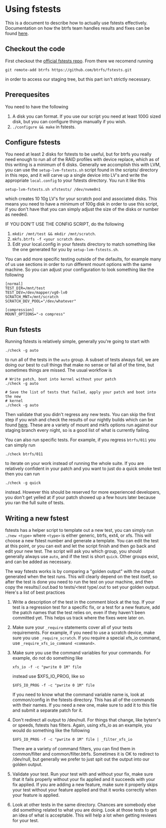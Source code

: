 # Using fstests

This is a document to describe how to actually use fstests effectively.
Documentation on how the btrfs team handles results and fixes can be found
[here](https://github.com/btrfs/btrfs-workflow/fstests.md).

## Checkout the code

First checkout the [official fstests
repo](git://git.kernel.org/pub/scm/fs/xfs/xfstests-dev.git).  From there we
recomend running

```
git remote-add btrfs https://github.com/btrfs/fstests.git
```

in order to access our staging tree, but this part isn't strictly necessary.

## Prerequesites

You need to have the following

1. A disk you can format.  If you use our script you need at least 100G sized
   disk, but you can configure things manually if you wish.
2. `./configure && make` in fstests.

## Configure fstests

You need at least 2 disks for fstests to be useful, but for btrfs you really
need enough to run all of the RAID profiles with device replace, which as of
this writing is a minimum of 6 disks.  Generally we accomplish this with LVM,
you can use the `setup-lvm-fstests.sh` script found in the scripts/ directory in
this repo, and it will carve up a single device into LV's and write the
appropriate `local.config` to your fstests directory.  You run it like this

```
setup-lvm-fstests.sh xfstests/ /dev/nvme0n1
```

which creates 10 10g LV's for your scratch pool and associated disks.  This
means you need to have a minimum of 100g disk in order to use this script, if
you don't have that you can simply adjust the size of the disks or number as
needed.

IF YOU DON'T USE THE CONFIG SCRIPT, do the following

1. `mkdir /mnt/test && mkdir /mnt/scratch`.
2. `mkfs.btrfs -f <your scratch dev>`.
3. Edit your local.config in your fstests directory to match something like the
   one generated for you by `setup-lvm-fstests.sh`.

You can add more specific testing outside of the defaults, for example many of
us use sections in order to run different mount options with the same machine.
So you can adjust your configuration to look something like the following

```
[normal]
TEST_DIR=/mnt/test
TEST_DEV=/dev/mapper/vg0-lv0
SCRATCH_MNT=/mnt/scratch
SCRATCH_DEV_POOL="/dev/whatever"

[compression]
MOUNT_OPTIONS="-o compress"
```

## Run fstests

Running fstests is relatively simple, generally you're going to start with

```
./check -g auto
```

to run all of the tests in the `auto` group.  A subset of tests always fail, we
are doing our best to cull things that make no sense or fail all of the time,
but sometimes things are missed.  The usual workflow is

```
# Write patch, boot into kernel without your patch
./check -g auto

# Save the list of tests that failed, apply your patch and boot into the new
# kernel
./check -g auto
```

Then validate that you didn't regress any new tests.  You can skip the first
step if you wish and check the results of our nightly builds which can be found
[here](http://toxicpanda.com).  These are a variety of mount and mkfs options
run against our staging branch every night, so is a good list of what is
currently failing.

You can also run specific tests.  For example, if you regress `btrfs/011` you
can simply run

```
./check btrfs/011
```

to iterate on your work instead of running the whole suite.  If you are
relatively confident in your patch and you want to just do a quick smoke test
then you can run

```
./check -g quick
```

instead.  However this should be reserved for more experienced developers, you
don't get yelled at if your patch showed up a few hours later because you ran
the full suite of tests.

## Writing a new fstest

fstests has a helper script to template out a new test, you can simply run
`./new <type>` where `<type>` is either generic, btrfs, ext4, or xfs.  This will
choose a new fstest number and generate a template.  You can edit the test at
this point, or you can exit and let the script finish and then go back and edit
your new test.  The script will ask you which group, you should generally always
use `auto`, and if the test is short `quick`.  Other groups exist, and can be
added as necessary.

The way fstests works is by comparing a "golden output" with the output
generated when the test runs.  This will clearly depend on the test itself, so
after the test is done you need to run the test on your machine, and then copy
the results/<test type>/<test number>.out.bad to tests/<test type/<test
number>.out to set your golden output.  Here's a list of best practices

1. Write a description of the test in the comment block at the top.  If your
   test is a regression test for a specific fix, or a test for a new feature,
   add the patch names that the test relies on, even if they haven't been
   committed yet.  This helps us track where the fixes were later on.
2. Make sure your `_require` statements cover all of your tests requirements.
   For example, if you need to use a scratch device, make sure you use
   `_require_scratch`.  If you require a special xfs_io command, use
   `_require_xfs_io_command <command>`.
3. Make sure you use the command variables for your commands.  For example, do
   not do something like

   ```
   xfs_io -f -c "pwrite 0 1M" file
   ```

   instead use $XFS_IO_PROG, like so

   ```
   $XFS_IO_PROG -f -c "pwrite 0 1M" file
   ```
   
   If you need to know what the command variable name is, look at common/config
   in the fstests directory.  This has all of the commands with their names.  If
   you need a new one, make sure to add it to this file and submit a separate
   patch for it.
4. Don't redirect all output to /dev/null.  For things that change, like
   bytenr's or speeds, fstests has filters.  Again, using xfs_io as an example,
   you would do something like the following

   ```
   $XFS_IO_PROG -f -c "pwrite 0 1M" file | _filter_xfs_io
   ```

   There are a variety of command filters, you can find them in common/filter
   and common/filter.btrfs.  Sometimes it is OK to redirect to /dev/null, but
   generally we prefer to just spit out the output into our golden output.
5. Validate your test.  Run your test with and without your fix, make sure that
   it fails properly without your fix applied and it succeeds with your fix
   applied.  If you are adding a new feature, make sure it properly skips your
   test without your feature applied and that it works correctly when your
   feature is applied.
6. Look at other tests in the same directory.  Chances are somebody else did
   something related to what you are doing.  Look at those tests to get an idea
   of what is acceptable.  This will help a lot when getting reviews for your
   test.
